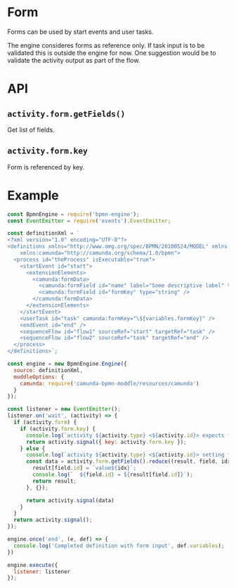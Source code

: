 Form
====

Forms can be used by start events and user tasks.

The engine consideres forms as reference only. If task input is to be validated this is outside the engine for now. One suggestion would be to validate the activity output as part of the flow.

# API

## `activity.form.getFields()`

Get list of fields.

## `activity.form.key`

Form is referenced by key.

# Example

```javascript
const BpmnEngine = require('bpmn-engine');
const EventEmitter = require('events').EventEmitter;

const definitionXml = `
<?xml version="1.0" encoding="UTF-8"?>
<definitions xmlns="http://www.omg.org/spec/BPMN/20100524/MODEL" xmlns:xsi="http://www.w3.org/2001/XMLSchema-instance"
    xmlns:camunda="http://camunda.org/schema/1.0/bpmn">
  <process id="theProcess" isExecutable="true">
    <startEvent id="start">
      <extensionElements>
        <camunda:formData>
          <camunda:formField id="name" label="Some descriptive label" type="string" />
          <camunda:formField id="formKey" type="string" />
        </camunda:formData>
      </extensionElements>
    </startEvent>
    <userTask id="task" camunda:formKey="\${variables.formKey}" />
    <endEvent id="end" />
    <sequenceFlow id="flow1" sourceRef="start" targetRef="task" />
    <sequenceFlow id="flow2" sourceRef="task" targetRef="end" />
  </process>
</definitions>`;

const engine = new BpmnEngine.Engine({
  source: definitionXml,
  moddleOptions: {
    camunda: require('camunda-bpmn-moddle/resources/camunda')
  }
});

const listener = new EventEmitter();
listener.on('wait', (activity) => {
  if (activity.form) {
    if (activity.form.key) {
      console.log(`activity ${activity.type} <${activity.id}> expects form with key "${activity.form.key}"`);
      return activity.signal({ key: activity.form.key });
    } else {
      console.log(`activity ${activity.type} <${activity.id}> setting form field`);
      const data = activity.form.getFields().reduce((result, field, idx) => {
        result[field.id] = `value${idx}`;
        console.log(`  ${field.id} = ${result[field.id]}`);
        return result;
      }, {});

      return activity.signal(data)
    }
  }
  return activity.signal();
});

engine.once('end', (e, def) => {
  console.log('Completed definition with form input', def.variables);
})

engine.execute({
  listener: listener
});
```
